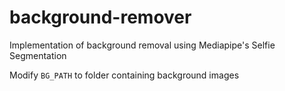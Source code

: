 # background-remover
Implementation of background removal using Mediapipe's Selfie Segmentation

Modify `BG_PATH` to folder containing background images
